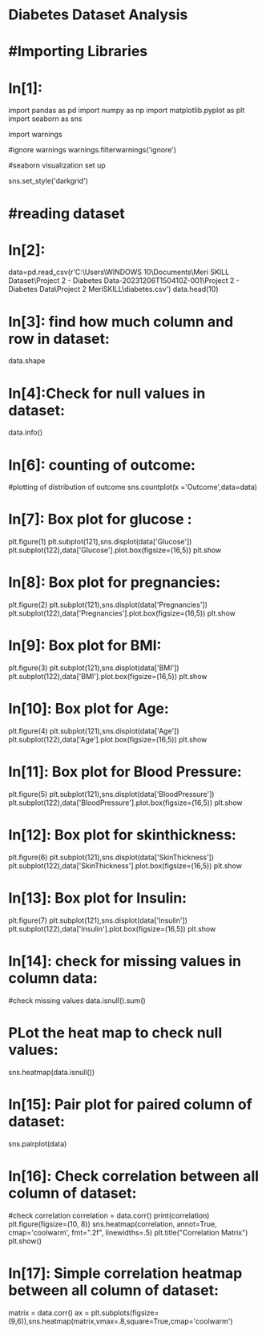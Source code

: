 # Diabetes Dataset Analysis

# #Importing Libraries

# In[1]:

import pandas as pd
import numpy as np
import matplotlib.pyplot as plt
import seaborn as sns

import warnings

#ignore warnings
warnings.filterwarnings('ignore')

#seaborn visualization set up

sns.set_style('darkgrid')

# #reading dataset

# In[2]:

data=pd.read_csv(r'C:\Users\WINDOWS 10\Documents\Meri SKILL Dataset\Project 2 - Diabetes Data-20231206T150410Z-001\Project 2 - Diabetes Data\Project 2 MeriSKILL\diabetes.csv')
data.head(10)

# In[3]: find how much column and row in dataset:

data.shape

# In[4]:Check for null values in dataset:

data.info()

# In[6]: counting of outcome:

#plotting of distribution of outcome
sns.countplot(x ='Outcome',data=data)

# In[7]: Box plot for glucose :

plt.figure(1)
plt.subplot(121),sns.displot(data['Glucose'])
plt.subplot(122),data['Glucose'].plot.box(figsize=(16,5))
plt.show

# In[8]: Box plot for pregnancies:

plt.figure(2)
plt.subplot(121),sns.displot(data['Pregnancies'])
plt.subplot(122),data['Pregnancies'].plot.box(figsize=(16,5))
plt.show

# In[9]: Box plot for BMI:

plt.figure(3)
plt.subplot(121),sns.displot(data['BMI'])
plt.subplot(122),data['BMI'].plot.box(figsize=(16,5))
plt.show

# In[10]: Box plot for Age:

plt.figure(4)
plt.subplot(121),sns.displot(data['Age'])
plt.subplot(122),data['Age'].plot.box(figsize=(16,5))
plt.show

# In[11]: Box plot for Blood Pressure:

plt.figure(5)
plt.subplot(121),sns.displot(data['BloodPressure'])
plt.subplot(122),data['BloodPressure'].plot.box(figsize=(16,5))
plt.show

# In[12]: Box plot for skinthickness:

plt.figure(6)
plt.subplot(121),sns.displot(data['SkinThickness'])
plt.subplot(122),data['SkinThickness'].plot.box(figsize=(16,5))
plt.show

# In[13]: Box plot for Insulin:

plt.figure(7)
plt.subplot(121),sns.displot(data['Insulin'])
plt.subplot(122),data['Insulin'].plot.box(figsize=(16,5))
plt.show

# In[14]: check for missing values in column data:

#check missing values
data.isnull().sum()

# PLot the heat map to check null values:
sns.heatmap(data.isnull())

# In[15]: Pair plot for paired column of dataset:

sns.pairplot(data)

# In[16]: Check correlation between all column of dataset:

#check correlation
correlation = data.corr()
print(correlation)
plt.figure(figsize=(10, 8))
sns.heatmap(correlation, annot=True, cmap='coolwarm', fmt=".2f", linewidths=.5)
plt.title("Correlation Matrix")
plt.show()

# In[17]: Simple correlation heatmap between all column of dataset: 

matrix = data.corr()
ax = plt.subplots(figsize=(9,6)),sns.heatmap(matrix,vmax=.8,square=True,cmap='coolwarm')

